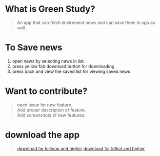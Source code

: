 
# What is Green Study?


> An app that can fetch  enviroment news and can save them in app as well.

# To Save  news
1. open news by selecting news in list.<br>
2. press yellow  fab download button for downloading.<br>
3. press back and view the saved list for viewing saved news<br>

# Want to contribute?
> open issue for new feature.<br>
> Add proper description of feature.<br>
> Add screenshots of new features.<br>

# download the app
> [download for lollipop and higher](https://drive.google.com/file/d/0B4-8lOBla6rlNERQTzRZMy16R28/view?usp=drivesdk)
>[download for kitkat and higher](https://drive.google.com/open?id=0B4-8lOBla6rlblZuSW9ILWdYbDg)
